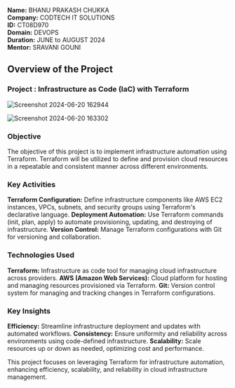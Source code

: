 **Name:** BHANU PRAKASH CHUKKA  
**Company:** CODTECH IT SOLUTIONS  
**ID:** CT08D970  
**Domain:** DEVOPS  
**Duration:** JUNE to AUGUST 2024  
**Mentor:** SRAVANI GOUNI  

## Overview of the Project
### Project : Infrastructure as Code (IaC) with Terraform
![Screenshot 2024-06-20 162944](https://github.com/Bhanu1616/codetech-task-2/assets/108963598/ea0caa76-96cf-4e6a-8d68-2f8736aecce4)

![Screenshot 2024-06-20 163302](https://github.com/Bhanu1616/codetech-task-2/assets/108963598/bfffb3a4-35f0-4070-b531-f61c834f6198)

### Objective
The objective of this project is to implement infrastructure automation using Terraform. Terraform will be utilized to define and provision cloud resources in a repeatable and consistent manner across different environments.

### Key Activities
**Terraform Configuration:** Define infrastructure components like AWS EC2 instances, VPCs, subnets, and security groups using Terraform's declarative language.
**Deployment Automation:** Use Terraform commands (init, plan, apply) to automate provisioning, updating, and destroying of infrastructure.
**Version Control:** Manage Terraform configurations with Git for versioning and collaboration.

### Technologies Used
**Terraform:** Infrastructure as code tool for managing cloud infrastructure across providers.
**AWS (Amazon Web Services):** Cloud platform for hosting and managing resources provisioned via Terraform.
**Git:** Version control system for managing and tracking changes in Terraform configurations.

### Key Insights
**Efficiency:** Streamline infrastructure deployment and updates with automated workflows.
**Consistency:** Ensure uniformity and reliability across environments using code-defined infrastructure.
**Scalability:** Scale resources up or down as needed, optimizing cost and performance.


This project focuses on leveraging Terraform for infrastructure automation, enhancing efficiency, scalability, and reliability in cloud infrastructure management.
